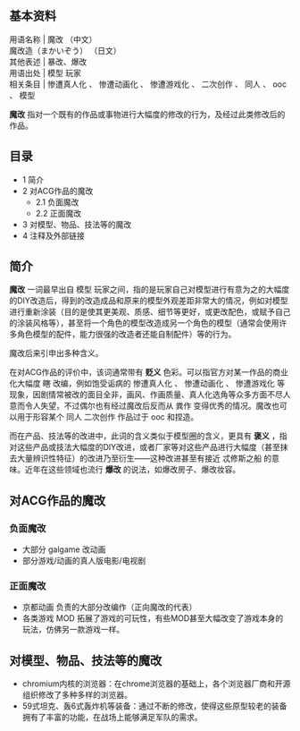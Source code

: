 **基本资料**  
---  
用语名称  |  魔改  （中文）    
魔改造（まかいぞう）  （日文）  
其他表述  |  暴改、爆改   
用语出处  |  模型  玩家   
相关条目  |  惨遭真人化  、  惨遭动画化  、  惨遭游戏化  、  二次创作  、  同人  、  ooc  、  模型   
  
**魔改** 指对一个既有的作品或事物进行大幅度的修改的行为，及经过此类修改后的作品。

##  目录

  * 1  简介 
  * 2  对ACG作品的魔改 
    * 2.1  负面魔改 
    * 2.2  正面魔改 
  * 3  对模型、物品、技法等的魔改 
  * 4  注释及外部链接 

##  简介

**魔改** 一词最早出自  模型
玩家之间，指的是玩家自己对模型进行有意为之的大幅度的DIY改造后，得到的改造成品和原来的模型外观差距非常大的情况，例如对模型进行重新涂装（目的是使其更美观、质感、细节等更好，或更改配色，或赋予自己的涂装风格等），甚至将一个角色的模型改造成另一个角色的模型（通常会使用许多角色模型的配件，能力很强的改造者还能自制配件）等的行为。

魔改后来引申出多种含义。

在对ACG作品的评价中，该词通常带有 **贬义** 色彩。可以指官方对某一作品的商业化大幅度 ~~瞎~~ 改编，例如饱受诟病的  惨遭真人化  、
惨遭动画化  、  惨遭游戏化  等现象，因剧情常被改的面目全非，画风、作画质量、真人化选角等众多方面不尽人意而令人失望，不过偶尔也有经过魔改后反而从
粪作  变得优秀的情况。魔改也可以用于形容某个  同人  二次创作  作品过于  ooc  和捏造。

而在产品、技法等的改进中，此词的含义类似于模型圈的含义，更具有 **褒义**
，指对这些产品或技法大幅度的DIY改进，或者厂家等对这些产品进行大幅度（甚至抹去大量辨识性特征）的改进乃至衍生——这种改进甚至有接近  忒修斯之船
的意味。近年在这些领域也流行 **爆改** 的说法，如爆改房子、爆改妆容。

##  对ACG作品的魔改

###  负面魔改

  * 大部分  galgame  改动画 
  * 部分游戏/动画的真人版电影/电视剧 

###  正面魔改

  * 京都动画  负责的大部分改编作（正向魔改的代表） 
  * 各类游戏  MOD  拓展了游戏的可玩性，有些MOD甚至大幅改变了游戏本身的玩法，仿佛另一款游戏一样。 

##  对模型、物品、技法等的魔改

  * chromium内核的浏览器：在chrome浏览器的基础上，各个浏览器厂商和开源组织修改了多种多样的浏览器。 
  * 59式坦克、轰6式轰炸机等装备：通过不断的修改，使得这些原型较老的装备拥有了丰富的功能，在战场上能够满足军队的需求。 